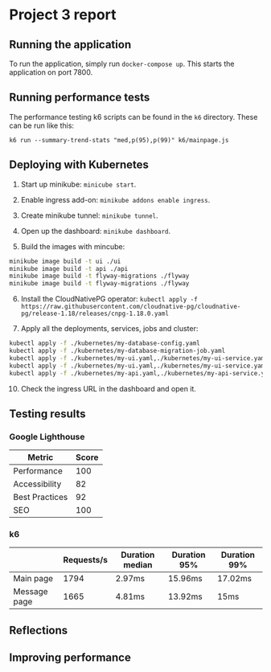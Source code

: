 # Project 3 report

## Running the application

To run the application, simply run `docker-compose up`. This starts the
application on port 7800.

## Running performance tests

The performance testing k6 scripts can be found in the `k6` directory. These can
be run like this:

```
k6 run --summary-trend-stats "med,p(95),p(99)" k6/mainpage.js 
```

## Deploying with Kubernetes

1. Start up minikube: `minicube start`.

2. Enable ingress add-on: `minikube addons enable ingress`.

3. Create minikube tunnel: `minikube tunnel`.

4. Open up the dashboard: `minikube dashboard`.

5. Build the images with mincube:
```sh
minikube image build -t ui ./ui
minikube image build -t api ./api
minikube image build -t flyway-migrations ./flyway
minikube image build -t flyway-migrations ./flyway

```
6. Install the CloudNativePG operator: `kubectl apply -f https://raw.githubusercontent.com/cloudnative-pg/cloudnative-pg/release-1.18/releases/cnpg-1.18.0.yaml`

9. Apply all the deployments, services, jobs and cluster:

```sh
kubectl apply -f ./kubernetes/my-database-config.yaml
kubectl apply -f ./kubernetes/my-database-migration-job.yaml
kubectl apply -f ./kubernetes/my-ui.yaml,./kubernetes/my-ui-service.yaml
kubectl apply -f ./kubernetes/my-ui.yaml,./kubernetes/my-ui-service.yaml
kubectl apply -f ./kubernetes/my-api.yaml,./kubernetes/my-api-service.yaml
```

10. Check the ingress URL in the dashboard and open it.

## Testing results

### Google Lighthouse

| Metric         | Score |
|----------------|-------|
| Performance    | 100   |
| Accessibility  | 82    |
| Best Practices | 92    |
| SEO            | 100   |

### k6

|              | Requests/s | Duration median | Duration 95% | Duration 99% |
|--------------|------------|-----------------|--------------|--------------|
| Main page    | 1794       | 2.97ms          | 15.96ms      | 17.02ms      |
| Message page | 1665       | 4.81ms          | 13.92ms      | 15ms         |


## Reflections


## Improving performance

